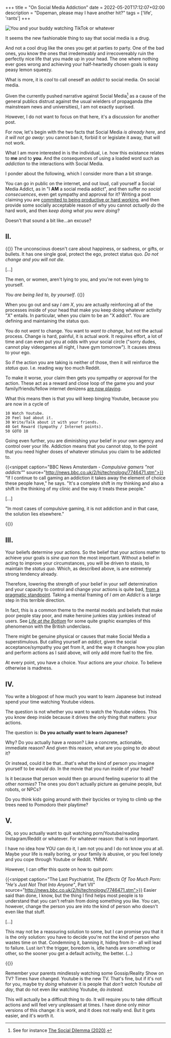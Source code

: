 +++
title = "On Social Media Addiction"
date = 2022-05-20T17:12:07+02:00
description = "Dopeman, please may I have another hit?"
tags = ['life', 'rants']
+++

![You and your buddy watching TikTok or whatever](https://kalafudra.files.wordpress.com/2017/09/trainspotting1.png)

It seems the new fashionable thing to say that social media is a drug.

And not a cool drug like the ones you get at parties _to_ party. One of the bad ones, you know the ones that irredemeably and irrecovereably ruin the perfectly nice life that you made up in your head. The one where nothing ever goes wrong and achieving your half-heartedly chosen goals is easy peasy lemon squeezy.

What is more, it is _cool_ to call oneself an _addict_ to social media. On social media.

Given the currently pushed narrative against Social Media[^1] as a cause of the general publics distrust against the usual wielders of propaganda (the mainstream news and universities), I am not exactly suprised.

However, I do not want to focus on that here, it's a discussion for another post.

For now, let's begin with the two facts that Social Media _is already here_, and _it will not go away_: you cannot ban it, forbid it or legislate it away, that will not work.

What I am more interested in is the individual, i.e. how this existance relates to __me__ and to __you__. And the consequences of using a loaded word such as _addiction_ to the interactions with Social Media.

I ponder about the following, which I consider more than a bit strange.

You can go in public on the internet, and out loud, call yourself a Social Media Addict, as in "I __AM__ a social media addict", and then suffer _no social consecuences_, even get sympathy and approval for it? Writing a post claiming you are [commited to being productive or hard working](https://www.overcomingbias.com/2015/05/what-is-signaling.html), and then provide some socially acceptable reason of why you cannot _actually do_ the hard work, and then _keep doing what you were doing_?

Doesn't that sound a bit like...an excuse?

## II.

{{<quote author="The Last Psychiatrist" source="[_The Abusive Boyfriend_](https://thelastpsychiatrist.com/2011/04/the_abusive_boyfriend.html)">}}
The unconscious doesn't care about happiness, or sadness, or gifts, or bullets.  It has one single goal, protect the ego, protect status quo.  _Do not change and you will not die._

[...]

The men, or women, aren't lying to you, and you're not even lying to yourself.

_You are being lied to, by yourself_.
{{</quote>}}

When you go out and say _I am X_, you are actually reinforcing all of the processes inside of your head that make you keep doing whatever activity "X" entails. In particular, when you claim to be an "X addict". You are defining and maintaining the status quo.

You do not _want_ to change. You want to _want to change_, but not the actual process. Change is hard, painful, it is actual _work_. It requires effort, a lot of time and can even put you at odds with your social circle ("sorry dudes, cannot play videogames all night, I have gym tomorrow"). It causes stress to your ego.

So if the action you are taking is neither of those, then it will reinforce the _status quo_. I.e. reading way too much Reddit.

To make it worse, your claim then gets you sympathy or approval for the action. These act as a reward and close loop of the game you and your family/friends/fellow internet denizens [are now playing](https://en.wikipedia.org/wiki/Games_People_Play_(book)).

What this means then is that you will keep binging Youtube, because you are now in a cycle of

```text
10 Watch Youtube.
20 Feel bad about it.
30 Write/Talk about it with your friends.
40 Get Reward (Sympathy / Internet points).
50 GOTO 10
```

Going even further, you are diminishing your belief in your own agency and control over your
life. Addiction means that you cannot stop, to the point that you need higher doses of whatever stimulus you claim to be addicted to.

{{<snippet caption="BBC News Amsterdam - _Compulsive gamers \"not addicts\"_" source="http://news.bbc.co.uk/2/hi/technology/7746471.stm">}}
"If I continue to call gaming an addiction it takes away the element of choice these people have," he says. "It's a complete shift in my thinking and also a shift in the thinking of my clinic and the way it treats these people."

[...]

"In most cases of compulsive gaming, it is not addiction and in that case, the solution lies elsewhere."

{{</snippet>}}

## III.

Your beliefs determine your actions. So the belief that your actions matter to achieve your goals is _sine qua non_ the most important. Without a belief in acting to improve your circumstances, you will be driven to stasis, to maintain the _status quo_. Which, as described above, is ane extremely strong tendency already.

Therefore, lowering the strength of your belief in your self determination and your capacity to control and change your actions is quite bad, [from a pragmatic standpoint](https://github.com/a327ex/blog/issues/38). Taking a mental framing of _I am an Addict_ is a large step in this terrible direction.

In fact, this is a common theme to the mental models and beliefs that make poor people stay
poor, and make heroine junkies stay junkies instead of users. See [_Life at the Bottom_](https://www.amazon.com/Life-Bottom-Worldview-Makes-Underclass/dp/1566635055) for some
quite graphic examples of this phenomenon with the British underclass.

There might be genuine physical or causes that make Social Media a superstimulous. But calling yourself an _addict_, given the social acceptance/sympathy you get from it, and the way it changes how you plan and perform actions as I said above, will only add more fuel to the fire.

At every point, you have a choice. Your actions are _your choice_. To believe otherwise is madness.

## IV.

You write a blogpost of how much you want to learn Japanese but instead spend your time watching Youtube videos.

The question is not whether you want to watch the Youtube videos. This you know deep inside because it drives the only thing that matters: your actions.

The question is: __Do you actually want to learn Japanese?__

Why? Do you actually have a _reason_? Like a concrete, actionable, immediate reason? And given this reason, what are you going to _do_ about it?

Or instead, could it be that...that's what the kind of person you imagine yourself to be _would do_. In the movie that you run inside of your head?

Is it because that person would then go around feeling superior to all the other _normies_? The ones you don't actually picture as genuine people, but robots, or NPCs?

Do you think kids going around with their bycicles or trying to climb up the trees need to Pomodoro their playtime?

## V.

Ok, so you actually want to quit watching porn/Youtube/reading Instagram/Reddit or whatever. For whatever reason: that is not important.

I have no idea how YOU can do it, I am not you and I do not know you at all. Maybe your life is really boring, or your family is abusive, or you feel lonely and you cope through Youtube or Reddit. YMMV.

However, I can offer this quote on how to quit porn:

{{<snippet caption="The Last Psychiatrist, _The Effects Of Too Much Porn: \"He\'s Just Not That Into Anyone\"_, Part VII" source="http://news.bbc.co.uk/2/hi/technology/7746471.stm">}}
Easier said than done, I know, but the thing I find helps most people is to understand that you can't refrain from doing something you like.  You can, however, change the person you are into the kind of person who doesn't even like that stuff.

[...]

This may not be a reassuring solution to some, but I can promise you that it is the only solution: you have to decide you're not the kind of person who wastes time on that.  Condemning it, banning it, hiding from it-- all will lead to failure.  Lust isn't the trigger,  boredom is, idle hands are something or other, so the sooner you get a default activity, the better.  (...)

{{</snippet>}}

Remember your parents mindlessly watching some Gossip/Reality Show on TV? Times have changed. Youtube is the new TV. That's fine, but if it's not for you, maybe try _doing_ whatever it is people that _don't watch Youtube all day_, that do not even _like_ watching Youtube, do _instead_.

This will actually be a difficult thing to do. It will require you to take difficult actions and will feel very unpleasant at times. I have done only minor versions of this change: it is _work_, and it does not really end. But it gets easier, and it's worth it.

[^1]: See for instance [The Social Dilemma (2020)](https://en.wikipedia.org/wiki/The_Social_Dilemma).
